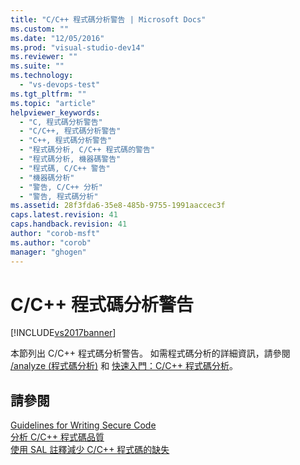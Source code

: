 ```yaml
---
title: "C/C++ 程式碼分析警告 | Microsoft Docs"
ms.custom: ""
ms.date: "12/05/2016"
ms.prod: "visual-studio-dev14"
ms.reviewer: ""
ms.suite: ""
ms.technology: 
  - "vs-devops-test"
ms.tgt_pltfrm: ""
ms.topic: "article"
helpviewer_keywords: 
  - "C, 程式碼分析警告"
  - "C/C++, 程式碼分析警告"
  - "C++, 程式碼分析警告"
  - "程式碼分析, C/C++ 程式碼的警告"
  - "程式碼分析, 機器碼警告"
  - "程式碼, C/C++ 警告"
  - "機器碼分析"
  - "警告, C/C++ 分析"
  - "警告, 程式碼分析"
ms.assetid: 28f3fda6-35e8-485b-9755-1991aaccec3f
caps.latest.revision: 41
caps.handback.revision: 41
author: "corob-msft"
ms.author: "corob"
manager: "ghogen"
---
```

# C/C++ 程式碼分析警告
[!INCLUDE[vs2017banner](../code-quality/includes/vs2017banner.md)]

本節列出 C\/C\+\+ 程式碼分析警告。  如需程式碼分析的詳細資訊，請參閱 [\/analyze \(程式碼分析\)](/visual-cpp/build/reference/analyze-code-analysis) 和 [快速入門：C\/C\+\+ 程式碼分析](../code-quality/quick-start-code-analysis-for-c-cpp.md)。  
  
## 請參閱  
 [Guidelines for Writing Secure Code](http://msdn.microsoft.com/zh-tw/9892fd19-45cd-44b6-9fa8-10f1b5cb6ea4)   
 [分析 C\/C\+\+ 程式碼品質](../code-quality/analyzing-c-cpp-code-quality-by-using-code-analysis.md)   
 [使用 SAL 註釋減少 C\/C\+\+ 程式碼的缺失](../code-quality/using-sal-annotations-to-reduce-c-cpp-code-defects.md)